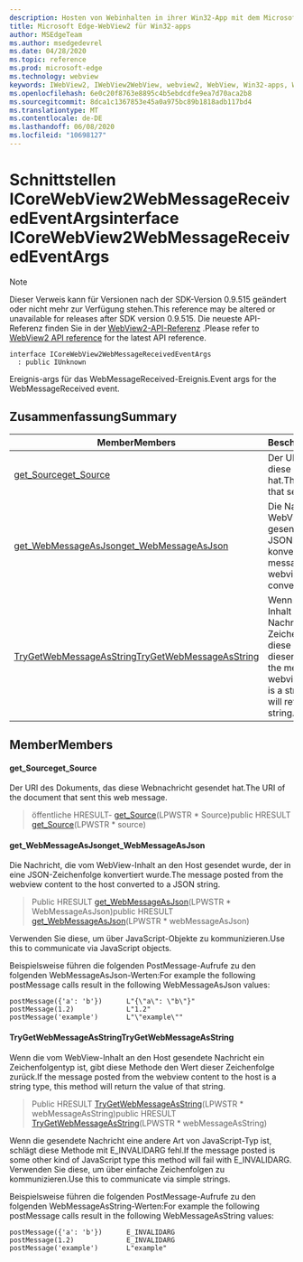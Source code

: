 ```yaml
---
description: Hosten von Webinhalten in ihrer Win32-App mit dem Microsoft Edge WebView2-Steuerelement
title: Microsoft Edge-WebView2 für Win32-apps
author: MSEdgeTeam
ms.author: msedgedevrel
ms.date: 04/28/2020
ms.topic: reference
ms.prod: microsoft-edge
ms.technology: webview
keywords: IWebView2, IWebView2WebView, webview2, WebView, Win32-apps, Win32, Edge, ICoreWebView2, ICoreWebView2Controller, Browser-Steuerelement, Edge-HTML
ms.openlocfilehash: 6e0c20f8763e8895c4b5ebdcdfe9ea7d70aca2b8
ms.sourcegitcommit: 8dca1c1367853e45a0a975bc89b1818adb117bd4
ms.translationtype: MT
ms.contentlocale: de-DE
ms.lasthandoff: 06/08/2020
ms.locfileid: "10698127"
---
```

# <span data-ttu-id="f120d-104">Schnittstellen ICoreWebView2WebMessageReceivedEventArgs</span><span class="sxs-lookup"><span data-stu-id="f120d-104">interface ICoreWebView2WebMessageReceivedEventArgs</span></span> 

> [!NOTE]
> <span data-ttu-id="f120d-105">Dieser Verweis kann für Versionen nach der SDK-Version 0.9.515 geändert oder nicht mehr zur Verfügung stehen.</span><span class="sxs-lookup"><span data-stu-id="f120d-105">This reference may be altered or unavailable for releases after SDK version 0.9.515.</span></span> <span data-ttu-id="f120d-106">Die neueste API-Referenz finden Sie in der [WebView2-API-Referenz](../../../webview2-api-reference.md) .</span><span class="sxs-lookup"><span data-stu-id="f120d-106">Please refer to [WebView2 API reference](../../../webview2-api-reference.md) for the latest API reference.</span></span>

```
interface ICoreWebView2WebMessageReceivedEventArgs
  : public IUnknown
```

<span data-ttu-id="f120d-107">Ereignis-args für das WebMessageReceived-Ereignis.</span><span class="sxs-lookup"><span data-stu-id="f120d-107">Event args for the WebMessageReceived event.</span></span>

## <span data-ttu-id="f120d-108">Zusammenfassung</span><span class="sxs-lookup"><span data-stu-id="f120d-108">Summary</span></span>

 <span data-ttu-id="f120d-109">Member</span><span class="sxs-lookup"><span data-stu-id="f120d-109">Members</span></span>                        | <span data-ttu-id="f120d-110">Beschreibungen</span><span class="sxs-lookup"><span data-stu-id="f120d-110">Descriptions</span></span>
--------------------------------|---------------------------------------------
[<span data-ttu-id="f120d-111">get_Source</span><span class="sxs-lookup"><span data-stu-id="f120d-111">get_Source</span></span>](#get_source) | <span data-ttu-id="f120d-112">Der URI des Dokuments, das diese Webnachricht gesendet hat.</span><span class="sxs-lookup"><span data-stu-id="f120d-112">The URI of the document that sent this web message.</span></span>
[<span data-ttu-id="f120d-113">get_WebMessageAsJson</span><span class="sxs-lookup"><span data-stu-id="f120d-113">get_WebMessageAsJson</span></span>](#get_webmessageasjson) | <span data-ttu-id="f120d-114">Die Nachricht, die vom WebView-Inhalt an den Host gesendet wurde, der in eine JSON-Zeichenfolge konvertiert wurde.</span><span class="sxs-lookup"><span data-stu-id="f120d-114">The message posted from the webview content to the host converted to a JSON string.</span></span>
[<span data-ttu-id="f120d-115">TryGetWebMessageAsString</span><span class="sxs-lookup"><span data-stu-id="f120d-115">TryGetWebMessageAsString</span></span>](#trygetwebmessageasstring) | <span data-ttu-id="f120d-116">Wenn die vom WebView-Inhalt an den Host gesendete Nachricht ein Zeichenfolgentyp ist, gibt diese Methode den Wert dieser Zeichenfolge zurück.</span><span class="sxs-lookup"><span data-stu-id="f120d-116">If the message posted from the webview content to the host is a string type, this method will return the value of that string.</span></span>

## <span data-ttu-id="f120d-117">Member</span><span class="sxs-lookup"><span data-stu-id="f120d-117">Members</span></span>

#### <span data-ttu-id="f120d-118">get_Source</span><span class="sxs-lookup"><span data-stu-id="f120d-118">get_Source</span></span> 

<span data-ttu-id="f120d-119">Der URI des Dokuments, das diese Webnachricht gesendet hat.</span><span class="sxs-lookup"><span data-stu-id="f120d-119">The URI of the document that sent this web message.</span></span>

> <span data-ttu-id="f120d-120">öffentliche HRESULT- [get_Source](#get_source)(LPWSTR \* Source)</span><span class="sxs-lookup"><span data-stu-id="f120d-120">public HRESULT [get_Source](#get_source)(LPWSTR \* source)</span></span>

#### <span data-ttu-id="f120d-121">get_WebMessageAsJson</span><span class="sxs-lookup"><span data-stu-id="f120d-121">get_WebMessageAsJson</span></span> 

<span data-ttu-id="f120d-122">Die Nachricht, die vom WebView-Inhalt an den Host gesendet wurde, der in eine JSON-Zeichenfolge konvertiert wurde.</span><span class="sxs-lookup"><span data-stu-id="f120d-122">The message posted from the webview content to the host converted to a JSON string.</span></span>

> <span data-ttu-id="f120d-123">Public HRESULT [get_WebMessageAsJson](#get_webmessageasjson)(LPWSTR \* WebMessageAsJson)</span><span class="sxs-lookup"><span data-stu-id="f120d-123">public HRESULT [get_WebMessageAsJson](#get_webmessageasjson)(LPWSTR \* webMessageAsJson)</span></span>

<span data-ttu-id="f120d-124">Verwenden Sie diese, um über JavaScript-Objekte zu kommunizieren.</span><span class="sxs-lookup"><span data-stu-id="f120d-124">Use this to communicate via JavaScript objects.</span></span>

<span data-ttu-id="f120d-125">Beispielsweise führen die folgenden PostMessage-Aufrufe zu den folgenden WebMessageAsJson-Werten:</span><span class="sxs-lookup"><span data-stu-id="f120d-125">For example the following postMessage calls result in the following WebMessageAsJson values:</span></span>

```
postMessage({'a': 'b'})      L"{\"a\": \"b\"}"
postMessage(1.2)             L"1.2"
postMessage('example')       L"\"example\""
```

#### <span data-ttu-id="f120d-126">TryGetWebMessageAsString</span><span class="sxs-lookup"><span data-stu-id="f120d-126">TryGetWebMessageAsString</span></span> 

<span data-ttu-id="f120d-127">Wenn die vom WebView-Inhalt an den Host gesendete Nachricht ein Zeichenfolgentyp ist, gibt diese Methode den Wert dieser Zeichenfolge zurück.</span><span class="sxs-lookup"><span data-stu-id="f120d-127">If the message posted from the webview content to the host is a string type, this method will return the value of that string.</span></span>

> <span data-ttu-id="f120d-128">Public HRESULT [TryGetWebMessageAsString](#trygetwebmessageasstring)(LPWSTR \* webMessageAsString)</span><span class="sxs-lookup"><span data-stu-id="f120d-128">public HRESULT [TryGetWebMessageAsString](#trygetwebmessageasstring)(LPWSTR \* webMessageAsString)</span></span>

<span data-ttu-id="f120d-129">Wenn die gesendete Nachricht eine andere Art von JavaScript-Typ ist, schlägt diese Methode mit E_INVALIDARG fehl.</span><span class="sxs-lookup"><span data-stu-id="f120d-129">If the message posted is some other kind of JavaScript type this method will fail with E_INVALIDARG.</span></span> <span data-ttu-id="f120d-130">Verwenden Sie diese, um über einfache Zeichenfolgen zu kommunizieren.</span><span class="sxs-lookup"><span data-stu-id="f120d-130">Use this to communicate via simple strings.</span></span>

<span data-ttu-id="f120d-131">Beispielsweise führen die folgenden PostMessage-Aufrufe zu den folgenden WebMessageAsString-Werten:</span><span class="sxs-lookup"><span data-stu-id="f120d-131">For example the following postMessage calls result in the following WebMessageAsString values:</span></span>

```
postMessage({'a': 'b'})      E_INVALIDARG
postMessage(1.2)             E_INVALIDARG
postMessage('example')       L"example"
```

